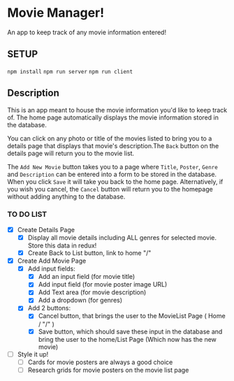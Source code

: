 # Movie Manager!

An app to keep track of any movie information entered!

## SETUP

`npm install`
`npm run server`
`npm run client`

## Description

This is an app meant to house the movie information you'd like to keep track of. The home page automatically displays the movie information stored in the database. 

You can click on any photo or title of the movies listed to bring you to a details page that displays that movie's description.The `Back` button on the details page will return you to the movie list. 

The `Add New Movie` button takes you to a page where `Title`, `Poster`, `Genre` and `Description` can be entered into a form to be stored in the database. When you click `Save` it will take you back to the home page. Alternatively, if you wish you cancel, the `Cancel` button will return you to the homepage without adding anything to the database.

### TO DO LIST

- [x] Create Details Page
    - [x] Display all movie details including ALL genres for selected movie. Store this data in redux!
    - [x] Create Back to List button, link to home "/" 
- [x] Create Add Movie Page
    - [x] Add input fields:
        - [x] Add an input field (for movie title)
        - [x] Add input field (for movie poster image URL)
        - [x] Add Text area (for movie description)
        - [x] Add a dropdown (for genres)
    - [x] Add 2 buttons:
        - [x] Cancel button, that brings the user to the MovieList Page ( Home / "/" )
        - [x] Save button, which should save these input in the database and bring the user to the home/List Page (Which now has the new movie)
- [ ] Style it up!
    - [ ] Cards for movie posters are always a good choice
    - [ ] Research grids for movie posters on the movie list page